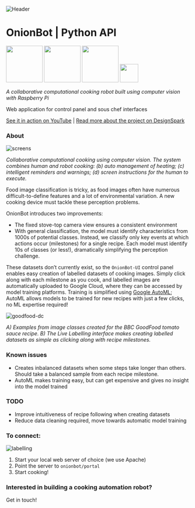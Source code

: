 ![Header](https://user-images.githubusercontent.com/32883278/97621285-a4208a80-1a1a-11eb-8b7f-90141d867982.png)

# OnionBot | Python API

<p float="left">
    <img src="https://www.raspberrypi.org/wp-content/uploads/2011/10/Raspi-PGB001.png" height="100"/>
    <img src="https://www.nasuni.com/wp-content/uploads/2019/10/googleCloudPartner.png" height="100"/>
    <img src="https://miro.medium.com/max/400/0*xNxZokzztcgpPueM.png" height="100"/>
    <img src="https://user-images.githubusercontent.com/32883278/84203339-32fb2d80-aaa1-11ea-843e-f7f69da66e53.png" height="50"/>
</p>

*A collaborative computational cooking robot built using computer vision with Raspberry Pi*

Web application for control panel and sous chef interfaces

[See it in action on YouTube](https://youtu.be/W4utRCyo5C4) | 
[Read more about the project on DesignSpark](https://www.rs-online.com/designspark/student-innovation-onionbot-building-a-robot-sous-chef)


### About 

![screens](https://user-images.githubusercontent.com/32883278/97645265-5882d680-1a44-11eb-923b-4e0b824d027c.png)

*Collaborative computational cooking using computer vision. The system combines human and robot cooking: (b) auto management of heating; (c) intelligent reminders and warnings; (d) screen instructions for the human to execute.*

Food image classification is tricky, as food images often have numerous difficult-to-define features and a lot of environmental variation. A new cooking device must tackle these perception problems.

OnionBot introduces two improvements:

- The fixed stove-top camera view ensures a consistent environment
- With general classification, the model must identify characteristics from 1000s of potential classes. Instead, we classify only key events at which actions occur (milestones) for a single recipe. Each model must identify 10s of classes (or less!), dramatically simplifying the perception challenge.

These datasets don’t currently exist, so the `OnionBot-UI` control panel enables easy creation of labelled datasets of cooking images. Simply click along with each milestone as you cook, and labelled images are automatically uploaded to Google Cloud, where they can be accessed by model training platforms. Training is simplified using [Google AutoML](https://cloud.google.com/automl); AutoML allows models to be trained for new recipes with just a few clicks, no ML expertise required!

![goodfood-dc](https://user-images.githubusercontent.com/32883278/97644789-291f9a00-1a43-11eb-965b-ce205b0cad7d.jpg)

*A) Examples from image classes created for the BBC GoodFood tomato sauce recipe. B) The Live Labelling interface makes creating labelled datasets as simple as clicking along with recipe milestones.*

### Known issues 

- Creates inbalanced datasets when some steps take longer than others. Should take a balanced sample from each recipe milestone. 
- AutoML makes training easy, but can get expensive and gives no insight into the model trained


### TODO 

- Improve intuitiveness of recipe following when creating datasets 
- Reduce data cleaning required, move towards automatic model training 

### To connect:

![labelling](https://user-images.githubusercontent.com/32883278/85966412-9cdb6880-b9b7-11ea-9306-bfe3712407bd.png)

1. Start your local web server of choice (we use Apache)
2. Point the server to `onionbot/portal`
3. Start cooking! 


### Interested in building a cooking automation robot?

Get in touch! 




